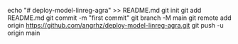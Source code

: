 echo "# deploy-model-linreg-agra" >> README.md
git init
git add README.md
git commit -m "first commit"
git branch -M main
git remote add origin https://github.com/angrhz/deploy-model-linreg-agra.git
git push -u origin main
